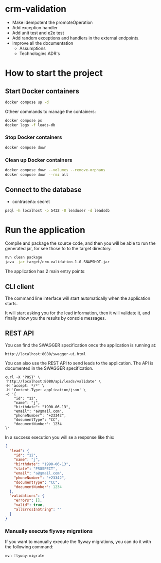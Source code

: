 # crm-validation

* Make idempotent the promoteOperation
* Add exception handler 
* Add unit test and e2e test
* Add random exceptions and handlers in the external endpoints.
* Improve all the documentation
  * Assumptions
  * Technologies ADR's


# How to start the project 

## Start Docker containers

```bash
docker compose up -d
```

Otheer commands to manage the containers:
```bash
docker compose ps
docker logs -f leads-db
```

### Stop Docker containers

```bash
docker compose down
```

### Clean up Docker containers

```bash
docker compose down --volumes --remove-orphans
docker compose down --rmi all

```


## Connect to the database

- contraseña: secret

```bash
psql -h localhost -p 5432 -U leaduser -d leadsdb
```

# Run the application

Compile and package the source code, and then you will be able to run the generated jar,
for see those fo to the target directory. 

```bash
mvn clean package
java -jar target/crm-validation-1.0-SNAPSHOT.jar
```

The application has 2 main entry points:

## CLI client

The command line interface will start automatically when the application starts.

It will start asking you for the lead information, then it will validate it, and finally show you the results by console messages.
                                
## REST API

You can find the SWAGGER specification once the application is running at:

```
http://localhost:8080/swagger-ui.html
```

You can also use the REST API to send leads to the application. The API is documented in the SWAGGER specification.

```
curl -X 'POST' \
'http://localhost:8080/api/leads/validate' \
-H 'accept: */*' \
-H 'Content-Type: application/json' \
-d '{
    "id": "12",
    "name": "j",
    "birthdate": "1990-06-13",
    "email": "a@gmail.com",
    "phoneNumber": "+23342",
    "documentType": "CC",
    "documentNumber": 1234
}'
```

In a success execution you will se a response like this:

```json
{
  "lead": {
    "id": "12",
    "name": "j",
    "birthdate": "1990-06-13",
    "state": "PROSPECT",
    "email": "a@gmail.com",
    "phoneNumber": "+23342",
    "documentType": "CC",
    "documentNumber": 1234
  },
  "validations": {
    "errors": [],
    "valid": true,
    "allErrosInString": ""
  }
}
```

### Manually execute flyway migrations

If you want to manually execute the flyway migrations, you can do it with the following command:
```
mvn flyway:migrate
```